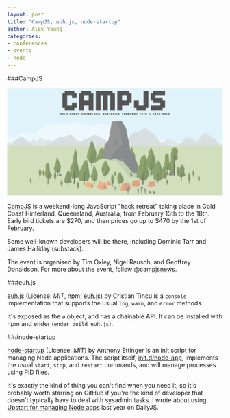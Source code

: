 ```yaml
---
layout: post
title: "CampJS, euh.js, node-startup"
author: Alex Young
categories: 
- conferences
- events
- node
---
```


###CampJS

![CampJS](/images/posts/campjs.png)

[CampJS](http://campjs.com/) is a weekend-long JavaScript "hack retreat" taking place in Gold Coast Hinterland, Queensland, Australia, from February 15th to the 18th.  Early bird tickets are $270, and then prices go up to $470 by the 1st of February.

Some well-known developers will be there, including Dominic Tarr and James Halliday (substack).

The event is organised by Tim Oxley, Nigel Rausch, and Geoffrey Donaldson.  For more about the event, follow [@campjsnews](https://twitter.com/campjsnews).

###euh.js

[euh.js](https://github.com/CristianTincu/euh.js) (License: _MIT_, npm: [euh.js](https://npmjs.org/package/euh.js)) by Cristian Tincu is a `console` implementation that supports the usual `log`, `warn`, and `error` methods.

It's exposed as the `ø` object, and has a chainable API.  It can be installed with npm and ender (`ender build euh.js`).

###node-startup

[node-startup](https://github.com/chovy/node-startup) (License: _MIT_) by Anthony Ettinger is an init script for managing Node applications.  The script itself, [init.d/node-app](https://github.com/chovy/node-startup/blob/master/init.d/node-app), implements the usual `start`, `stop`, and `restart` commands, and will manage processes using PID files.

It's exactly the kind of thing you can't find when you need it, so it's probably worth starring on GitHub if you're the kind of developer that doesn't typically have to deal with sysadmin tasks.  I wrote about using [Upstart for managing Node apps](http://dailyjs.com/2011/03/07/node-deployment/) last year on DailyJS.
